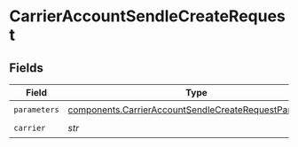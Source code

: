 # CarrierAccountSendleCreateRequest


## Fields

| Field                                                                                                                            | Type                                                                                                                             | Required                                                                                                                         | Description                                                                                                                      |
| -------------------------------------------------------------------------------------------------------------------------------- | -------------------------------------------------------------------------------------------------------------------------------- | -------------------------------------------------------------------------------------------------------------------------------- | -------------------------------------------------------------------------------------------------------------------------------- |
| `parameters`                                                                                                                     | [components.CarrierAccountSendleCreateRequestParameters](../../models/components/carrieraccountsendlecreaterequestparameters.md) | :heavy_check_mark:                                                                                                               | N/A                                                                                                                              |
| `carrier`                                                                                                                        | *str*                                                                                                                            | :heavy_check_mark:                                                                                                               | N/A                                                                                                                              |
